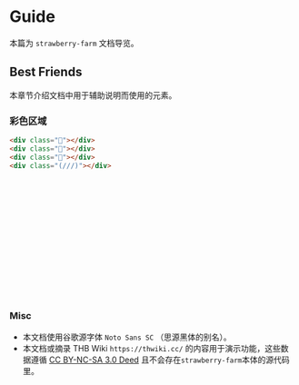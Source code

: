 # Guide

本篇为 `strawberry-farm` 文档导览。

## Best Friends

本章节介绍文档中用于辅助说明而使用的元素。

### 彩色区域

```html
<div class="🍒"></div>
<div class="🍷"></div>
<div class="🦄"></div>
<div class="(///)"></div>
```

<div style="display: grid; grid: auto-flow 100px/ repeat(auto-fill, minmax(140px, 1fr)); gap: 10px">
<div class="🍒"></div>
<div class="🍷"></div>
<div class="🦄"></div>
<div class="(///)"></div>
</div>

### Misc

- 本文档使用谷歌源字体 `Noto Sans SC` （思源黑体的别名）。
- 本文档或摘录 THB Wiki `https://thwiki.cc/` 的内容用于演示功能，这些数据遵循 [CC BY-NC-SA 3.0 Deed](https://creativecommons.org/licenses/by-nc-sa/3.0/deed.zh-hans) 且不会存在`strawberry-farm`本体的源代码里。
